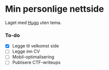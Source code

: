 # Min personlige nettside

Laget med [Hugo](https://gohugo.io/) uten tema.


### To-do
- [x] Legge til velkomst side
- [ ] Legge inn CV
- [ ] Mobil-optimalisering
- [ ] Publisere CTF-writeups
